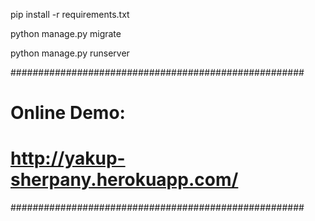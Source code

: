 pip install -r requirements.txt

python manage.py migrate

python manage.py runserver


#####################################################
#  Online Demo:                                     # 
#  http://yakup-sherpany.herokuapp.com/             #
#####################################################
